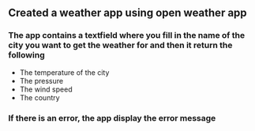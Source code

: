 ## Created a weather app using open weather app
### The app contains a textfield where you fill in the name of the city you want to get the weather for and then it return the following
* The temperature of the city
* The pressure 
* The wind speed
* The country
### If there is an error, the app display the error message